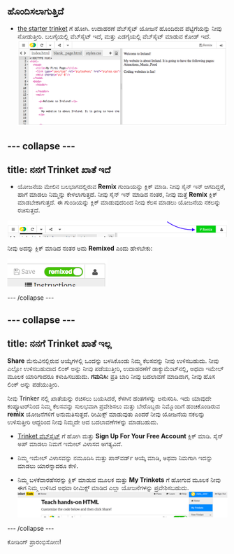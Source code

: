 ## ಹೊಂದಿಸಲಾಗುತ್ತಿದೆ

- [the starter trinket](http://dojo.soy/html-b-start) ಗೆ ಹೋಗಿ. ಉದಾಹರಣೆ ವೆಬ್‌ಸೈಟ್ ಯೋಜನೆ ಹೊಂದಿರುವ ಪೆಟ್ಟಿಗೆಯನ್ನು ನೀವು ನೋಡುತ್ತೀರಿ. ಬಲಗೈಯಲ್ಲಿ ವೆಬ್‌ಸೈಟ್ ಇದೆ, ಮತ್ತು ಎಡಗೈಯಲ್ಲಿ ವೆಬ್‌ಸೈಟ್ ಮಾಡುವ ಕೋಡ್ ಇದೆ. ![Trinket ‌ನಲ್ಲಿ ವೆಬ್ ಪುಟ ಮತ್ತು ಕೋಡ್](images/tktHTMLStartingPoint.png)

## \--- collapse \---

## title: ನನಗೆ Trinket ಖಾತೆ ಇದೆ

- ಯೋಜನೆಯ ಮೇಲಿನ ಬಲಭಾಗದಲ್ಲಿರುವ **Remix** ಗುಂಡಿಯನ್ನು ಕ್ಲಿಕ್ ಮಾಡಿ. ನೀವು ಸೈನ್ ಇನ್ ಆಗದಿದ್ದರೆ, ಹಾಗೆ ಮಾಡಲು ನಿಮ್ಮನ್ನು ಕೇಳಲಾಗುತ್ತದೆ. ನೀವು ಸೈನ್ ಇನ್ ಮಾಡಿದ ನಂತರ, ನೀವು ಮತ್ತೆ **Remix** ಕ್ಲಿಕ್ ಮಾಡಬೇಕಾಗುತ್ತದೆ. ಈ ಗುಂಡಿಯನ್ನು ಕ್ಲಿಕ್ ಮಾಡುವುದರಿಂದ ನೀವು ಕೆಲಸ ಮಾಡಲು ಯೋಜನೆಯ ನಕಲನ್ನು ರಚಿಸುತ್ತದೆ. 

![Remix ಗುಂಡಿ](images/tktRemixButtonArrow.png)

ನೀವು ಅದನ್ನು ಕ್ಲಿಕ್ ಮಾಡಿದ ನಂತರ ಅದು **Remixed** ಎಂದು ಹೇಳಬೇಕು:

![ಗುಂಡಿ ಈಗ "remixed" ಹೇಳುತ್ತದೆ](images/tktRemixedSmall.png)

\--- /collapse \---

## \--- collapse \---

## title: ನನಗೆ Trinket ಖಾತೆ ಇಲ್ಲ

**Share** ಮೆನುವಿನಲ್ಲಿರುವ ಆಯ್ಕೆಗಳಲ್ಲಿ ಒಂದನ್ನು ಬಳಸಿಕೊಂಡು ನಿಮ್ಮ ಕೆಲಸವನ್ನು ನೀವು ಉಳಿಸಬಹುದು. ನೀವು ಎಲ್ಲೋ ಉಳಿಸಬಹುದಾದ ಲಿಂಕ್ ಅನ್ನು ನೀವು ಪಡೆಯುತ್ತೀರಿ, ಉದಾಹರಣೆಗೆ ಡಾಕ್ಯುಮೆಂಟ್‌ನಲ್ಲಿ, ಅಥವಾ ಇಮೇಲ್ ಮೂಲಕ ಯಾರಿಗಾದರೂ ಕಳುಹಿಸಬಹುದು. **ಗಮನಿಸಿ:** ಪ್ರತಿ ಬಾರಿ ನೀವು ಬದಲಾವಣೆ ಮಾಡಿದಾಗ, ನೀವು ಹೊಸ ಲಿಂಕ್ ಅನ್ನು ಪಡೆಯುತ್ತೀರಿ.

ನೀವು Trinker ‌ನಲ್ಲಿ ಖಾತೆಯನ್ನು ರಚಿಸಲು ಬಯಸಿದರೆ, ಕೆಳಗಿನ ಹಂತಗಳನ್ನು ಅನುಸರಿಸಿ. ಇದು ಯಾವುದೇ ಕಂಪ್ಯೂಟರ್‌ನಿಂದ ನಿಮ್ಮ ಕೆಲಸವನ್ನು ಸುಲಭವಾಗಿ ಪ್ರವೇಶಿಸಲು ಮತ್ತು ಬೇರೊಬ್ಬರು ನಿಮ್ಮೊಂದಿಗೆ ಹಂಚಿಕೊಂಡಿರುವ **remix** ಯೋಜನೆಗಳಿಗೆ ಅನುಮತಿಸುತ್ತದೆ. ರೀಮಿಕ್ಸ್ ಮಾಡುವುತು ಎಂದರೆ ನೀವು ಯೋಜನೆಯ ನಕಲನ್ನು ಉಳಿಸುತ್ತೀರಿ ಆದ್ದರಿಂದ ನೀವು ನಿಮ್ಮದೇ ಆದ ಬದಲಾವಣೆಗಳನ್ನು ಮಾಡಬಹುದು.

- [Trinket ವೆಬ್‌ಸೈಟ್](http://dojo.soy/trinket) ಗೆ ಹೋಗಿ ಮತ್ತು **Sign Up For Your Free Account** ಕ್ಲಿಕ್ ಮಾಡಿ. ಸೈನ್ ಅಪ್ ಮಾಡಲು ನಿಮಗೆ ಇಮೇಲ್ ವಿಳಾಸದ ಅಗತ್ಯವಿದೆ.

- ನಿಮ್ಮ ಇಮೇಲ್ ವಿಳಾಸವನ್ನು ನಮೂದಿಸಿ ಮತ್ತು ಪಾಸ್‌ವರ್ಡ್ ಆಯ್ಕೆ ಮಾಡಿ, ಅಥವಾ ನಿಮಗಾಗಿ ಇದನ್ನು ಮಾಡಲು ಯಾರನ್ನಾದರೂ ಕೇಳಿ.

- ನಿಮ್ಮ ಬಳಕೆದಾರಹೆಸರನ್ನು ಕ್ಲಿಕ್ ಮಾಡುವ ಮೂಲಕ ಮತ್ತು **My Trinkets** ಗೆ ಹೋಗುವ ಮೂಲಕ ನೀವು ಈಗ ನಿಮ್ಮ ಉಳಿಸಿದ ಅಥವಾ ರೀಮಿಕ್ಸ್ ಮಾಡಿದ ಎಲ್ಲಾ ಯೋಜನೆಗಳನ್ನು ಪ್ರವೇಶಿಸಬಹುದು. !["My Trinkets" ಮೆನು ಐಟಂ](images/MyTrinketsMenuWide.png)

\--- /collapse \---

ಕೋಡಿಂಗ್ ಪ್ರಾರಂಭಿಸೋಣ!